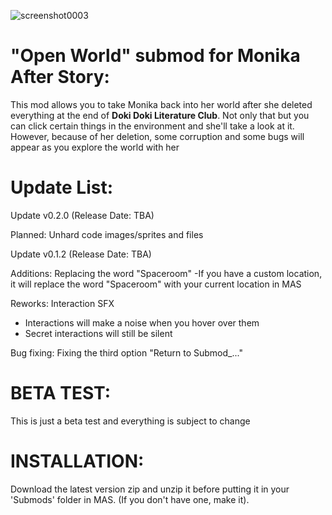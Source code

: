 ![screenshot0003](https://github.com/Yun-Seo1/Open-World/assets/138333327/2977801f-a9d8-4c55-988b-d5e57eb055dd)

# "Open World" submod for Monika After Story:

This mod allows you to take Monika back into her world after she deleted everything at the end of **Doki Doki Literature Club**. Not only that but you can click certain things in the environment and she'll take a look at it. However, because of her deletion, some corruption and some bugs will appear as you explore the world with her

# Update List:
Update v0.2.0 (Release Date: TBA)

Planned: Unhard code images/sprites and files

Update v0.1.2 (Release Date: TBA)

Additions: Replacing the word "Spaceroom"
-If you have a custom location, it will replace the word "Spaceroom" with your current location in MAS

Reworks: Interaction SFX
- Interactions will make a noise when you hover over them
- Secret interactions will still be silent

Bug fixing: 
Fixing the third option "Return to Submod_..."


# BETA TEST:
This is just a beta test and everything is subject to change

# INSTALLATION:
Download the latest version zip and unzip it before putting it in your 'Submods' folder in MAS. (If you don't have one, make it).
